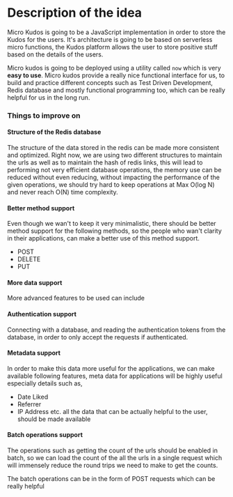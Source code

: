 # Description of the idea

Micro Kudos is going to be a JavaScript implementation in order to store the 
Kudos for the users. It's architecture is going to be based on serverless micro functions,
the Kudos platform allows the user to store positive stuff based on the details of the 
users. 

Micro kudos is going to be deployed using a utility called `now`
 which is very **easy to use**. Micro kudos provide a really nice functional interface
for us, to build and practice different concepts such as Test Driven Development, Redis database and mostly functional programming too, which can be really
helpful for us in the long run.

### Things to improve on

#### Structure of the Redis database
The structure of the data stored in the redis can be made more consistent and optimized.
Right now, we are using two different structures to maintain the urls as well as to maintain the hash of redis links,
this will lead to performing not very efficient database operations, the memory use 
can be reduced without even reducing, without impacting the performance of the given operations, we should 
try hard to keep operations at Max O(log N) and never reach O(N) time complexity.

#### Better method support

Even though we wan't to keep it very minimalistic, there should be better method support for 
the following methods, so the people who wan't clarity in their applications, can 
make a better use of this method support.
- POST
- DELETE
- PUT


#### More data support

More advanced features to be used can include

#### Authentication support
Connecting with a database, and reading the authentication tokens from the database,
in order to only accept the requests if authenticated.

#### Metadata support
In order to make this data more useful for the applications, we can make available following features, meta data
for applications will be highly useful especially details such as, 
- Date Liked
- Referrer
- IP Address
etc. all the data that can be actually helpful to the user, should be made available 

#### Batch operations support
The operations such as getting the count of the urls should be enabled in batch, so we can load
the count of the all the urls in a single request which will immensely reduce the round trips 
we need to make to get the counts. 

The batch operations can be in the form of POST requests which can be really helpful
